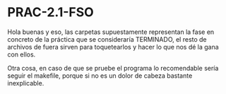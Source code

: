 # PRAC-2.1-FSO

Hola buenas y eso, las carpetas supuestamente representan la fase en concreto de la práctica que se consideraría TERMINADO, el resto de archivos de fuera
sirven para toquetearlos y hacer lo que nos dé la gana con ellos.

Otra cosa, en caso de que se pruebe el programa lo recomendable sería seguir el makefile, porque si no es un dolor de cabeza bastante inexplicable.
